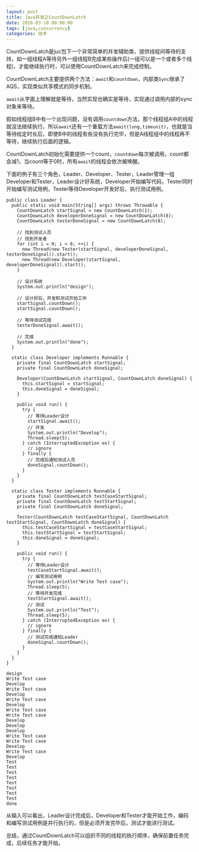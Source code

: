 ```yaml
---
layout: post
title: Java并发之CountDownLatch
date: 2016-03-10 00:00:00
tags: [java,concurrency]
categories: 技术
---
```

CountDownLatch是juc包下一个非常简单的并发辅助类，提供线程间等待的支持，如一组线程A等待另外一组线程B完成某些操作后(一组可以是一个或者多个线程)，才能继续执行时，可以使用CountDownLatch来完成控制。

CountDownLatch主要提供两个方法：`await`和`countdown`，内部类`Sync`继承了AQS，实现类似共享模式的同步机制。

`await`从字面上理解就是等待，当然实现也确实是等待，实现通过调用内部的sync对象来等待。

假如线程组B中有一个出现问题，没有调用`countdown`方法，那个线程组A中的线程就没法继续执行，所以`await`还有一个重载方法`await(long,timeunit)`，也就是当等待给定时长后，即使B中的线程有些没有执行完毕，但是A线程组中的线程再不等待，继续执行后面的逻辑。

CountDownLatch初始化需要提供一个count，`countdown`每次被调用，count都会减1，当count等于0时，所有`await`的线程会依次被唤醒。

下面的例子有三个角色，Leader、Developer、Tester，Leader管理一组Developer和Tester，Leader设计好系统，Developer开始编写代码，Tester同时开始编写测试用例，Tester等待Developer开发好后，执行测试用例。

```
public class Leader {
  public static void main(String[] args) throws Throwable {
    CountDownLatch startSignal = new CountDownLatch(1);
    CountDownLatch developerDoneSignal = new CountDownLatch(8);
    CountDownLatch testerDoneSignal = new CountDownLatch(8);

    // 找到测试人员
    // 找到开发者
    for (int i = 0; i < 8; ++i) {
      new Thread(new Tester(startSignal, developerDoneSignal, testerDoneSignal)).start();
      new Thread(new Developer(startSignal, developerDoneSignal)).start();
    }

    // 设计系统
    System.out.println("design");

    // 设计好后，开发和测试开始工作
    startSignal.countDown();
    startSignal.countDown();

    // 等待测试完成
    testerDoneSignal.await();

    // 完成
    System.out.println("done");
  }

  static class Developer implements Runnable {
    private final CountDownLatch startSignal;
    private final CountDownLatch doneSignal;

    Developer(CountDownLatch startSignal, CountDownLatch doneSignal) {
      this.startSignal = startSignal;
      this.doneSignal = doneSignal;
    }

    public void run() {
      try {
        // 等待Leader设计
        startSignal.await();
        // 开发
        System.out.println("Develop");
        Thread.sleep(5);
      } catch (InterruptedException ex) {
        // ignore
      } finally {
        // 完成后通知测试人员
        doneSignal.countDown();
      }
    }
  }

  static class Tester implements Runnable {
    private final CountDownLatch testCaseStartSignal;
    private final CountDownLatch testStartSignal;
    private final CountDownLatch doneSignal;

    Tester(CountDownLatch testCaseStartSignal, CountDownLatch testStartSignal, CountDownLatch doneSignal) {
      this.testCaseStartSignal = testCaseStartSignal;
      this.testStartSignal = testStartSignal;
      this.doneSignal = doneSignal;
    }

    public void run() {
      try {
        // 等待Leader设计
        testCaseStartSignal.await();
        // 编写测试用例
        System.out.println("Write Test case");
        Thread.sleep(5);
        // 等待开发完成
        testStartSignal.await();
        // 测试
        System.out.println("Test");
        Thread.sleep(5);
      } catch (InterruptedException ex) {
        // ignore
      } finally {
        // 测试完成通知Leader
        doneSignal.countDown();
      }
    }
  }
}
```

```
design
Write Test case
Develop
Write Test case
Develop
Write Test case
Develop
Write Test case
Write Test case
Develop
Develop
Develop
Write Test case
Write Test case
Develop
Write Test case
Develop
Test
Test
Test
Test
Test
Test
Test
Test
done
```
从输入可以看出，Leader设计完成后，Developer和Tester才能开始工作，编码和编写测试用例是并行执行的，但是必须开发完毕后，测试才能进行测试。

总结，通过CountDownLatch可以组织不同的线程的执行顺序，确保前置任务完成，后续任务才能开始。